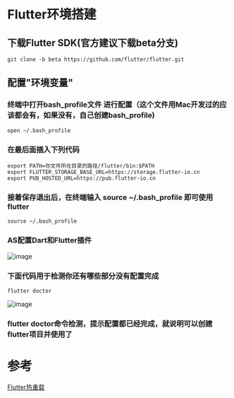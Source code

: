 # Flutter环境搭建
## 下载Flutter SDK(官方建议下载beta分支)
```
git clone -b beta https://github.com/flutter/flutter.git
```
## 配置"环境变量"
### 终端中打开bash_profile文件 进行配置（这个文件用Mac开发过的应该都会有，如果没有，自己创建bash_profile)
```
open ~/.bash_profile
```
### 在最后面插入下列代码
```
export PATH=你文件所在目录的路径/flutter/bin:$PATH
export FLUTTER_STORAGE_BASE_URL=https://storage.flutter-io.cn
export PUB_HOSTED_URL=https://pub.flutter-io.cn
```

### 接着保存退出后，在终端输入 source ~/.bash_profile 即可使用flutter
```
source ~/.bash_profile
```

### AS配置Dart和Flutter插件
![image](https://img-blog.csdnimg.cn/20201007205905134.png "")

### 下面代码用于检测你还有哪些部分没有配置完成
```
flutter doctor
```
![image](https://img-blog.csdnimg.cn/20201007205619937.png "")

### flutter doctor命令检测，提示配置都已经完成，就说明可以创建flutter项目并使用了


# 参考
[Flutter热重载](https://flutterchina.club/get-started/test-drive/#androidsstudio)